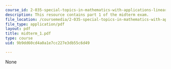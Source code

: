 ```yaml
---
course_id: 2-035-special-topics-in-mathematics-with-applications-linear-algebra-and-the-calculus-of-variations-spring-2007
description: This resource contains part 1 of the midterm exam.
file_location: /coursemedia/2-035-special-topics-in-mathematics-with-applications-linear-algebra-and-the-calculus-of-variations-spring-2007/9b9dd60cd4a0a1e7cc227e3db55c6d49_midterm_1.pdf
file_type: application/pdf
layout: pdf
title: midterm_1.pdf
type: course
uid: 9b9dd60cd4a0a1e7cc227e3db55c6d49

---
```

None
